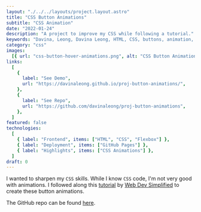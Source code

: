 ```yaml
---
layout: "./../../layouts/project.layout.astro"
title: "CSS Button Animations"
subtitle: "CSS Animation"
date: "2022-01-24"
description: "A project to improve my CSS while following a tutorial."
keywords: "Davina, Leong, Davina Leong, HTML, CSS, buttons, animation, css animation, flex, flexbox"
category: "css"
images:
  [{ url: "css-button-hover-animations.png", alt: "CSS Button Animations" }]
links:
  [
    {
      label: "See Demo",
      url: "https://davinaleong.github.io/proj-button-animations/",
    },
    {
      label: "See Repo",
      url: "https://github.com/davinaleong/proj-button-animations",
    },
  ]
featured: false
technologies:
  [
    { label: "Frontend", items: ["HTML", "CSS", "Flexbox"] },
    { label: "Deployment", items: ["GitHub Pages"] },
    { label: "Highlights", items: ["CSS Animations"] },
  ]
draft: 0
---
```


I wanted to sharpen my `CSS` skills. While I know `CSS` code, I'm not very good with animations. I followed along this [tutorial](https://www.youtube.com/watch?v=cH0TC9gWiAg) by [Web Dev Simplified](https://www.youtube.com/channel/UCFbNIlppjAuEX4znoulh0Cw) to create these button animations.

The GitHub repo can be found [here](https://github.com/davinaleong/proj-button-animations).
